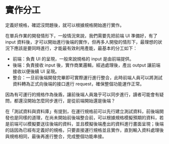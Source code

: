 # 實作分工

定義好規格，確認沒問題後，就可以根據規格開始進行實作。

在單兵作業的開發情形下，一般情況來說，我們需要先把前端 UI 準備好，有了 input 資料後，才可以開始進行後端的實作，但再多人開發的情形下，最理想的狀況下應該是要同時進行，才能最有效利用產能，最基本的分工如下：

-	前端：負責 UI 的呈現，一般來說規格的 input 是由前端提供。
-	後端：負責接收 input 後，實作商業邏輯，經過處理後，產出 output 讓前端接收以便後續 UI 呈現。
-	整合：一旦前後端開發完畢即可實際運行進行整合，此時前端人員可以將測試資料轉為正式向後端的接口進行 request，確保整個功能運作正常。

因為有可運行的規格作為後盾，讓前後端人員幾乎可以同步進行，讀者可能會有疑問，都還沒開始怎麼同步進行，是從前端開始還是後端？

在「測試資料與資料庫」有提到，在運行規格前可以先行建立測試資料，前後端開發也是同樣的道理，在尚未開始前後端整合前，可以根據規格模擬預期的資料，若是前端可以模擬要送往後端的資料，並且模擬後端產出的資料進行畫面呈現；後端的話因為已經有定義好的規格，只要直接運行規格並且實作，直到輸入資料處理後與規格相同，最後再進行整合，完成整個功能串接。
